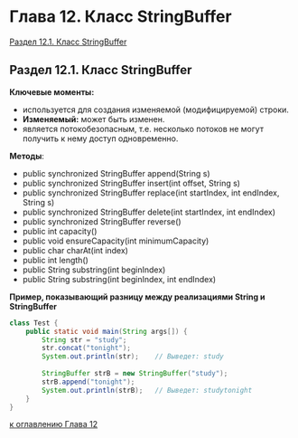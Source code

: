 # Глава 12. Класс StringBuffer

[Раздел 12.1. Класс StringBuffer](#раздел-121-класс-stringbuffer)

## Раздел 12.1. Класс StringBuffer

**Ключевые моменты:**
+ используется для создания изменяемой (модифицируемой) строки.
+ **Изменяемый:** может быть изменен.
+ является потокобезопасным, т.е. несколько потоков не могут получить к нему доступ одновременно.

**Методы**:
+ public synchronized StringBuffer append(String s)
+ public synchronized StringBuffer insert(int offset, String s)
+ public synchronized StringBuffer replace(int startIndex, int endIndex, String s)
+ public synchronized StringBuffer delete(int startIndex, int endIndex)
+ public synchronized StringBuffer reverse()
+ public int capacity()
+ public void ensureCapacity(int minimumCapacity)
+ public char charAt(int index)
+ public int length()
+ public String substring(int beginIndex)
+ public String substring(int beginIndex, int endIndex)

**Пример, показывающий разницу между реализациями String и StringBuffer**

```java
class Test {
    public static void main(String args[]) {
        String str = "study";
        str.concat("tonight");
        System.out.println(str);    // Выведет: study
        
        StringBuffer strB = new StringBuffer("study");
        strB.append("tonight");
        System.out.println(strB);   // Выведет: studytonight
    }
}
```

[к оглавлению Глава 12](#глава-12-класс-stringbuffer)